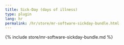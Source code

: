 ```yaml
---
title: Sick-Day (days of illness)
type: plugin
lang: hr
permalink: /hr/store/mr-software-sickday-bundle.html
---
```


{% include store/mr-software-sickday-bundle.md %}

